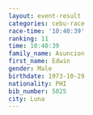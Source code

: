 ```yaml
---
layout: event-result 
categories: cebu-race 
race-time: '10:40:39'
ranking: 11
time: 10:40:39
family_name: Asuncion
first_name: Edwin
gender: Male
birthdate: 1973-10-29
nationality: PHI
bib_number: 5025
city: Luna
---
```

